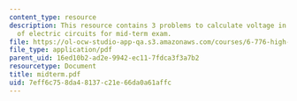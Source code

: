 ```yaml
---
content_type: resource
description: This resource contains 3 problems to calculate voltage in differnt types
  of electric circuits for mid-term exam.
file: https://ol-ocw-studio-app-qa.s3.amazonaws.com/courses/6-776-high-speed-communication-circuits-spring-2005/7eff6c758da48137c21e66da0a61affc_midterm.pdf
file_type: application/pdf
parent_uid: 16ed10b2-ad2e-9942-ec11-7fdca3f3a7b2
resourcetype: Document
title: midterm.pdf
uid: 7eff6c75-8da4-8137-c21e-66da0a61affc
---
```

